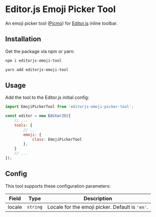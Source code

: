 # Editor.js Emoji Picker Tool

An emoji picker tool ([Picmo](https://github.com/joeattardi/picmo)) for [Editor.js](https://editorjs.io/) inline toolbar.

## Installation

Get the package via npm or yarn:

```bash
npm i editorjs-emoji-tool
```

```bash
yarn add editorjs-emoji-tool
```

## Usage

Add the tool to the Editor.js initial config:

```js
import EmojiPickerTool from 'editorjs-emoji-picker-tool';

const editor = new EditorJS({
    // ...
    tools: {
        // ...
        emoji: {
            class: EmojiPickerTool
        },
    }
    // ...
});
```

## Config

This tool supports these configuration parameters:

| Field | Type | Description |
| --- | --- | --- |
| locale | `string` | Locale for the emoji picker. Default is `'en'`. |

